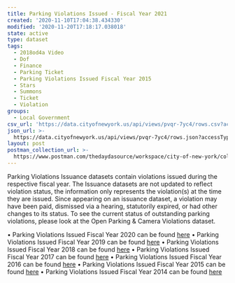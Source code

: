 ```yaml
---
title: Parking Violations Issued - Fiscal Year 2021
created: '2020-11-10T17:04:38.434330'
modified: '2020-11-20T17:18:17.038018'
state: active
type: dataset
tags:
  - 2018od4a Video
  - Dof
  - Finance
  - Parking Ticket
  - Parking Violations Issued Fiscal Year 2015
  - Stars
  - Summons
  - Ticket
  - Violation
groups:
  - Local Government
csv_url: 'https://data.cityofnewyork.us/api/views/pvqr-7yc4/rows.csv?accessType=DOWNLOAD'
json_url: >-
  https://data.cityofnewyork.us/api/views/pvqr-7yc4/rows.json?accessType=DOWNLOAD
layout: post
postman_collection_url: >-
  https://www.postman.com/thedaydasource/workspace/city-of-new-york/collection/15909983-4a0755b8-d417-4619-8693-21db7d955cff
---
```

Parking Violations Issuance datasets contain violations issued during the respective fiscal year.  The Issuance datasets are not updated to reflect violation status, the information only represents the violation(s) at the time they are issued. Since appearing on an issuance dataset, a violation may have been paid, dismissed via a hearing, statutorily expired, or had other changes to its status. To see the current status of outstanding parking violations, please look at the Open Parking & Camera Violations dataset.
</p>
• Parking Violations Issued Fiscal Year 2020 can be found <a href="https://data.cityofnewyork.us/City-Government/Parking-Violations-Issued-Fiscal-Year-2020/p7t3-5i9s/">here</a>
• Parking Violations Issued Fiscal Year 2019 can be found <a href="https://data.cityofnewyork.us/City-Government/Parking-Violations-Issued-Fiscal-Year-2019/faiq-9dfq">here</a>
• Parking Violations Issued Fiscal Year 2018 can be found <a href="https://data.cityofnewyork.us/City-Government/Parking-Violations-Issued-Fiscal-Year-2018/a5td-mswe">here</a>
• Parking Violations Issued Fiscal Year 2017 can be found <a href="https://data.cityofnewyork.us/City-Government/Parking-Violations-Issued-Fiscal-Year-2017/2bnn-yakx">here</a>
• Parking Violations Issued Fiscal Year 2016 can be found <a href="https://data.cityofnewyork.us/City-Government/Parking-Violations-Issued-Fiscal-Year-2016/kiv2-tbus">here</a>
• Parking Violations Issued Fiscal Year 2015 can be found <a href="https://data.cityofnewyork.us/City-Government/Parking-Violations-Issued-Fiscal-Year-2015/c284-tqph">here</a>
• Parking Violations Issued Fiscal Year 2014 can be found <a href="https://data.cityofnewyork.us/City-Government/Parking-Violations-Issued-Fiscal-Year-2014/jt7v-77mi">here</a>
